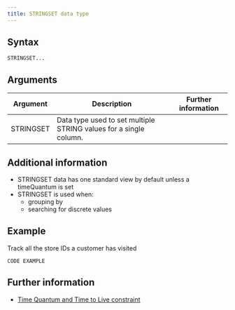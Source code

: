 ```yaml
---
title: STRINGSET data type
---
```


## Syntax

```
STRINGSET...
```

## Arguments

| Argument | Description | Further information |
|---|---|---|
| STRINGSET | Data type used to set multiple STRING values for a single column. |

## Additional information

* STRINGSET data has one standard view by default unless a timeQuantum is set
* STRINGSET is used when:
  * grouping by
  * searching for discrete values

## Example

Track all the store IDs a customer has visited

```
CODE EXAMPLE
```

## Further information

* [Time Quantum and Time to Live constraint](/cloud/cloud-data-types/cloud-timequantum-ttl-constraint)
